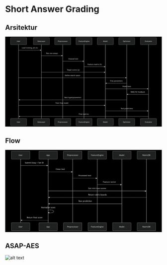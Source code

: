 # Short Answer Grading
## Arsitektur
![alt text](Docs/img/flowchart.png)

## Flow
![alt text](Docs/img/mermaid%20app.png)


## ASAP-AES
![alt text](Docs/img/Final%20MODEL.jpg.png)
